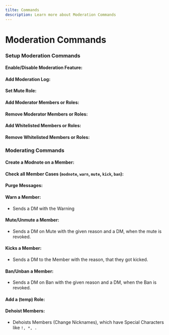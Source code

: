 ```yaml
---
tilte: Commands
description: Learn more about Moderation Commands
---
```

# Moderation Commands
### Setup Moderation Commands

#### Enable/Disable Moderation Feature:
<command message = "%modsetup enable/disable" slash = "/mod setup enable/disable" description="Enables/Disables the Moderation Plugin" permissions="ADMINISTRATOR"/>

#### Add Moderation Log:
<command message = "%modsetup log <#channel>" slash = "/mod setup modlog [channel]" description="Sets the Moderation Log, where all ban, kicks, mutes and mod notes will be sent" permissions="ADMINISTRATOR"/>

#### Set Mute Role:
<command message = "%modsetup mute <@role>" slash = "/mod setup mute [role]" description="Setup a Mute Role, which will be given, when someone gets muted with the mute command."  permissions = "ADMINISTRATOR"/>

#### Add Moderator Members or Roles:
<command message = "%modlist adduser <@user>" slash = "/mod moderators addusers [user]" description="Adds a member as Moderator, which ables them to use the Bump Reminder Mod Commands."  permissions = "ADMINISTRATOR"/>

<command message = "%modlist addrole <@role>" slash = "/mod moderators addroles [role]" description="Adds a Role as Moderator Role, which ables Members with the Role to use the Bump Reminder Mod Commands."  permissions = "ADMINISTRATOR"/>

#### Remove Moderator Members or Roles:
<command message = "%modlist removeuser <@user>" slash = "/mod moderators removeusers [user]" description="Removes a member from the Moderator section, which revokes the access to the Mod Commands."  permissions = "ADMINISTRATOR"/>

<command message = "%modlist removerole <@role>" slash = "/mod moderators removeroles [role]" description="Removes a Role from the Moderator Section, which revokes the access to the Mod Commands for the Role."  permissions = "ADMINISTRATOR"/>

#### Add Whitelisted Members or Roles:
<command message = "%wlist adduser <@user>" slash = "/mod whitelist addusers [user]" description="Adds a member as a whitelisted Member, which makes them immun against Mod Actions."  permissions = "ADMINISTRATOR"/>

<command message = "%wlist addrole <@role>" slash = "/mod whitelist addroles [role]" description="Adds a Role as a whitelisted Role, which makes them Members with the Role immun against Mod Actions."  permissions = "ADMINISTRATOR"/>

#### Remove Whitelisted Members or Roles:
<command message = "%wlist removeuser <@user>" slash = "/mod whitelist removeusers [user]" description="Removes a member as a whitelisted Member, which removes there immunity against Mod Actions."  permissions = "ADMINISTRATOR"/>

<command message = "%wlist removerole <@role>" slash = "/mod whitelist removeroles [role]" description="Removes a Role as as whitelisted Roles, which removes there immunity against Mod Actions."  permissions = "ADMINISTRATOR"/>

### Moderating Commands

#### Create a Modnote on a Member:
<command message = "%modnote <@user> <note>" slash = "/modnote [user] [note]" description="Creates a private Modnote on a User, which is not visible to public and can be shown again with the %case command."  permissions = "MODERATOR"/>

#### Check all Member Cases (`modnote`, `warn`, `mute`, `kick`, `ban`):
<command message = "%case <@user>" slash = "/case [user]" description="Shows all cases of a Member with some interesting informations, which can help, which mod action the next punishment should be."  permissions = "MODERATOR"/>

#### Purge Messages:
<command message = "%purge <amount>" slash = "NOT AVAILABLE" description="Purges the given amount of Messages in the Channel."  permissions = "MANAGE_MESSAGES"/>

<command message = "%purge <word> <amount>" slash = "NOT AVAILABLE" description="Purges the given amount of messages in the Channel, which contains the mentioned word."  permissions = "MANAGE_MESSAGES"/>

<command message = "%purge <@user> <amount>" slash = "NOT AVAILABLE" description="Purges the given amount of Messages in the Channel from the mentioned user."  permissions = "MANAGE_MESSAGES"/>

<command message = "%purge <@user> <word>" slash = "NOT AVAILABLE" description="Purges all Messages in the Channel, which contains the mentioned word from the mentioned user."  permissions = "MANAGE_MESSAGES"/>

<command message = "%purge <#channel> <amount>" slash = "NOT AVAILABLE" description="Purges the given amount of messages in the mentioned channel."  permissions = "MANAGE_MESSAGES"/>

<command message = "%purge <#channel> <word>" slash = "NOT AVAILABLE" description="Purges all messages in the mentioned channel, which contains the mentioned word."  permissions = "MANAGE_MESSAGES"/>

#### Warn a Member:
- Sends a DM with the Warning
<command message = "%warn <@user> <reason>" slash = "/warn [user] [reason]" description="Creates a Warning on a User, which is sent to the users DM and the modlog."  permissions = "MODERATOR"/>

#### Mute/Unmute a Member:
- Sends a DM on Mute with the given reason and a DM, when the mute is revoked.
<command message = "%mute <@user> <reason>" slash = "/mute [user] [reason]" description="Mutes the mentioned user and sends the reason to the users DM and the modlog."  permissions = "MODERATOR"/>

<command message = "%unmute <@user> <reason>" slash = "/unmute [user] [reason]" description="Unmutes the mentioned user and sends the reason to the users DM and the modlog."  permissions = "MODERATOR"/>

#### Kicks a Member:
- Sends a DM to the Member with the reason, that they got kicked.
<command message = "%kick <@user> <reason>" slash = "/kick [user] [reason]" description="Kicks the mentioned user and sends the reason to the users DM and the modlog."  permissions = "MODERATOR"/>

#### Ban/Unban a Member:
- Sends a DM on Ban with the given reason and a DM, when the Ban is revoked.
<command message = "%ban <@user> <removeafter> <reason>" slash = "/ban [user] [removeafter] [reason]" description="Bans the mentioned user and sends the reason to the users DM and the modlog."  permissions = "MODERATOR"/>

<command message = "%unban <@user> <reason>" slash = "/unban [user] [reason]" description="Unbans the mentioned user and sends the reason to the users DM and the modlog."  permissions = "MODERATOR"/>

#### Add a (temp) Role:
<command message = "%temprole <@user> <@role> <removeafter>" slash = "/addrole [user] [role] [removeafter]" description="Adds a Role to the mentioned User and removes it on the given time, when nor is provided. The Role will be granted forever."  permissions = "MANAGE_ROLES"/>

#### Dehoist Members:
- Dehoists Members (Change Nicknames), which have Special Characters like `!, *, .` 
<command message = "%dehoist list" slash = "/dehoist list" description="Gets a list of all dehoistable Members."  permissions = "MANAGE_NICKNAMES, ADMINISTRATOR"/>

<command message = "%dehoist user <@user> <new_nickname>" slash = "/dehoist user [user] [new_nickname]" description="Dehoists the mentioned user and gives them the mentioned new nickname, when nor is given, then the special Character will be removed."  permissions = "MANAGE_NICKNAMES, ADMINISTRATOR"/>

<command message = "%dehoist all <new_nickname>" slash = "/dehoist all [new_nickname]" description="Dehoists all dehoistable Members and gives them the mentioned new nickname, when nor is given, then the special Character  will be removed."  permissions = "MANAGE_NICKNAMES, ADMINISTRATOR"/>

